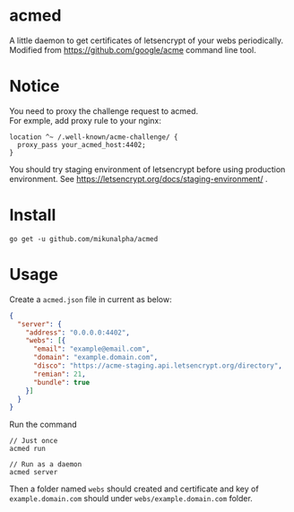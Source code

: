 # acmed
A little daemon to get certificates of letsencrypt of your webs periodically.  
Modified from https://github.com/google/acme command line tool.  

# Notice
You need to proxy the challenge request to acmed.  
For exmple, add proxy rule to your nginx:
```
location ^~ /.well-known/acme-challenge/ {
  proxy_pass your_acmed_host:4402;
}
```

You should try staging environment of letsencrypt before using production environment. See https://letsencrypt.org/docs/staging-environment/ .

# Install
```
go get -u github.com/mikunalpha/acmed
```

# Usage
Create a `acmed.json` file in current as below:
```json
{
  "server": {
    "address": "0.0.0.0:4402",
    "webs": [{
      "email": "example@email.com",
      "domain": "example.domain.com",
      "disco": "https://acme-staging.api.letsencrypt.org/directory",
      "remian": 21,
      "bundle": true
    }]
  }
}
```
Run the command  
```
// Just once
acmed run

// Run as a daemon
acmed server
```
Then a folder named `webs` should created and certificate and key of `example.domain.com` should under `webs/example.domain.com` folder.
